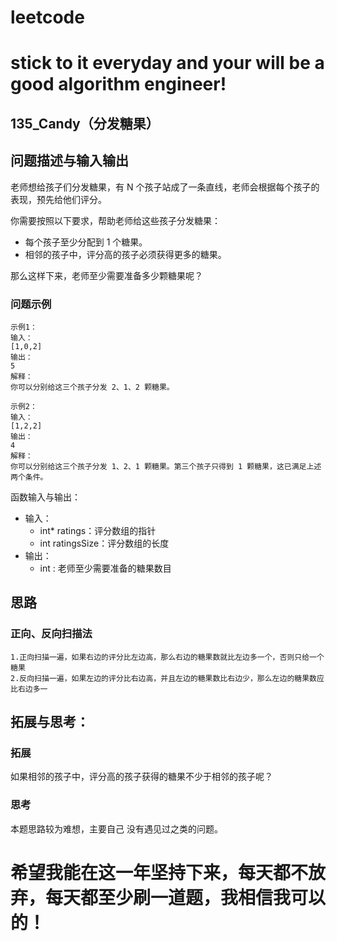 # leetcode
# stick to it everyday and your will be a good algorithm engineer!
## 135_Candy（分发糖果）
## 问题描述与输入输出
老师想给孩子们分发糖果，有 N 个孩子站成了一条直线，老师会根据每个孩子的表现，预先给他们评分。

你需要按照以下要求，帮助老师给这些孩子分发糖果：

* 每个孩子至少分配到 1 个糖果。
* 相邻的孩子中，评分高的孩子必须获得更多的糖果。

那么这样下来，老师至少需要准备多少颗糖果呢？


### 问题示例

	示例1：
	输入：
	[1,0,2]
	输出：
	5
	解释：
	你可以分别给这三个孩子分发 2、1、2 颗糖果。

	示例2：
	输入：
	[1,2,2]
	输出：
	4
	解释：
	你可以分别给这三个孩子分发 1、2、1 颗糖果。第三个孩子只得到 1 颗糖果，这已满足上述两个条件。


函数输入与输出：
* 输入：
	* int* ratings：评分数组的指针
	* int ratingsSize：评分数组的长度
* 输出：
	* int : 老师至少需要准备的糖果数目
	
## 思路			
### 正向、反向扫描法

	1.正向扫描一遍，如果右边的评分比左边高，那么右边的糖果数就比左边多一个，否则只给一个糖果
	2.反向扫描一遍，如果左边的评分比右边高，并且左边的糖果数比右边少，那么左边的糖果数应比右边多一
				 				 	
## 拓展与思考：
### 拓展
如果相邻的孩子中，评分高的孩子获得的糖果不少于相邻的孩子呢？
### 思考
本题思路较为难想，主要自己 没有遇见过之类的问题。
	  
# 希望我能在这一年坚持下来，每天都不放弃，每天都至少刷一道题，我相信我可以的！
